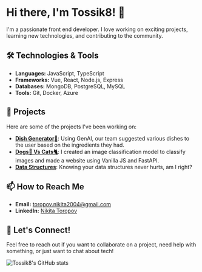 # Hi there, I'm Tossik8! 👋

I'm a passionate front end developer. I love working on exciting projects, learning new technologies, and contributing to the community.

## 🛠 Technologies & Tools

- **Languages:** JavaScript, TypeScript
- **Frameworks:** Vue, React, Node.js, Express
- **Databases:** MongoDB, PostgreSQL, MySQL
- **Tools:** Git, Docker, Azure

## 🚀 Projects

Here are some of the projects I've been working on:

- [**Dish Generator🍛**](https://github.com/tossik8/dish-generator): Using GenAI, our team suggested various dishes to the user based on the ingredients they had.
- [**Dogs🦮 Vs Cats🐈**](https://github.com/tossik8/dogs_vs_cats): I created an image classification model to classify images and made a website using Vanilla JS and FastAPI.
- [**Data Structures**](https://github.com/tossik8/data-structures): Knowing your data structures never hurts, am I right?

## 📫 How to Reach Me

- **Email:** [toropov.nikita2004@gmail.com](mailto:toropov.nikita2004@gmail.com)
- **LinkedIn:** [Nikita Toropov](https://www.linkedin.com/in/nikita-toropov/)

## 💬 Let's Connect!

Feel free to reach out if you want to collaborate on a project, need help with something, or just want to chat about tech!

![Tossik8's GitHub stats](https://github-readme-stats.vercel.app/api?username=tossik8&show_icons=true&theme=radical)

